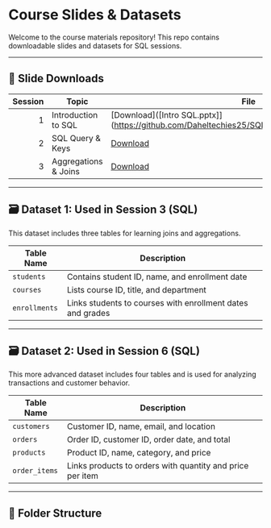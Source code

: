 # Course Slides & Datasets

Welcome to the course materials repository! This repo contains downloadable slides and datasets for SQL sessions.

---

## 📑 Slide Downloads

| Session | Topic                | File |
|--------:|----------------------|------|
| 1       | Introduction to SQL  | [Download]([Intro SQL.pptx]](https://github.com/Daheltechies25/SQL/blob/main/Intro%20SQL.pptx)) |
| 2       |   SQL Query & Keys   | [Download](slides/session2-joins.pdf) |
| 3       | Aggregations & Joins | [Download](slides/session3-aggregations.pdf) |

---

## 🗃️ Dataset 1: Used in Session 3 (SQL)

This dataset includes three tables for learning joins and aggregations.

| Table Name     | Description |
|----------------|-------------|
| `students`     | Contains student ID, name, and enrollment date |
| `courses`      | Lists course ID, title, and department |
| `enrollments`  | Links students to courses with enrollment dates and grades |

---

## 🗃️ Dataset 2: Used in Session 6 (SQL)

This more advanced dataset includes four tables and is used for analyzing transactions and customer behavior.

| Table Name     | Description |
|----------------|-------------|
| `customers`    | Customer ID, name, email, and location |
| `orders`       | Order ID, customer ID, order date, and total |
| `products`     | Product ID, name, category, and price |
| `order_items`  | Links products to orders with quantity and price per item |

---

## 📂 Folder Structure

